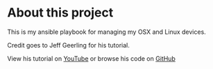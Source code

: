# About this project

This is my ansible playbook for managing my OSX and Linux devices.

Credit goes to Jeff Geerling for his tutorial.

View his tutorial on [YouTube](https://www.youtube.com/watch?v=goclfp6a2IQ) or browse his code on [GitHub](https://github.com/geerlingguy/mac-dev-playbook)
